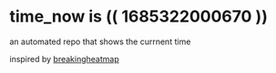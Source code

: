 # time_now is (( 1685322000670 ))

an automated repo that shows the currnent time

inspired by [breakingheatmap](https://github.com/breakingheatmap/breakingheatmap)